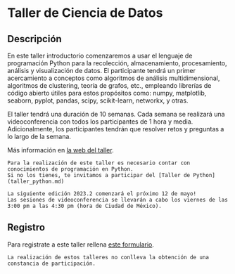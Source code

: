 # Taller de Ciencia de Datos

## Descripción

En este taller introductorio comenzaremos a usar el lenguaje de programación Python para la
recolección, almacenamiento, procesamiento, análisis y visualización de datos. El participante
tendrá un primer acercamiento a conceptos como algoritmos de análisis multidimensional, algoritmos
de clustering, teoría de grafos, etc., empleando librerías de código abierto útiles para estos
propósitos como: numpy, matplotlib, seaborn, pyplot, pandas, scipy, scikit-learn, networkx, y
otras.

El taller tendrá una duración de 10 semanas. Cada semana se realizará una videoconferencia con
todos los participantes de 1 hora y media. Adicionalmente, los participantes tendrán que resolver retos y
preguntas a lo largo de la semana.

Más información en [la web del taller](https://www.uibcdf.org/Taller-Ciencia-Datos).

```{warning} 
Para la realización de este taller es necesario contar con conocimientos de programación en Python.  
Si no los tienes, te invitamos a participar del [Taller de Python](taller_python.md)
```

```{important} 
La siguiente edición 2023.2 comenzará el próximo 12 de mayo!     
Las sesiones de videoconferencia se llevarán a cabo los viernes de las 3:00 pm a las 4:30 pm (hora de Ciudad de México).
```

## Registro

Para registrate a este taller rellena [este formulario](https://forms.gle/oaeh4GWsJTkMzHks8).

```{warning} 
La realización de estos talleres no conlleva la obtención de una constancia de participación.
```


